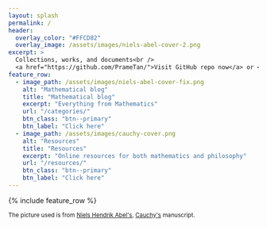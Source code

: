 ```yaml
---
layout: splash
permalink: /
header:
  overlay_color: "#FFCD82"
  overlay_image: /assets/images/niels-abel-cover-2.png
excerpt: >
  Collections, works, and documents<br />
  <a href="https://github.com/PrameTan/">Visit GitHub repo now</a> or <a href="https://prametan.github.io/resources">Resources</a>
feature_row:
  - image_path: /assets/images/niels-abel-cover-fix.png
    alt: "Mathematical blog"
    title: "Mathematical blog"
    excerpt: "Everything from Mathematics"
    url: "/categories/"
    btn_class: "btn--primary"
    btn_label: "Click here" 
  - image_path: /assets/images/cauchy-cover.png
    alt: "Resources"
    title: "Resources"
    excerpt: "Online resources for both mathematics and philosophy"
    url: "/resources/"
    btn_class: "btn--primary"
    btn_label: "Click here" 
---
```


{% include feature_row %}

<small>The picture used is from [Niels Hendrik Abel's](https://www.abelprize.no/nedlastning/verker/abel_handskrift3_opt.pdf), [Cauchy's](http://dla.library.upenn.edu/dla/medren/pageturn.html?id=MEDREN_9958856333503681&rotation=0&size=0&currentpage=2) manuscript.</small>